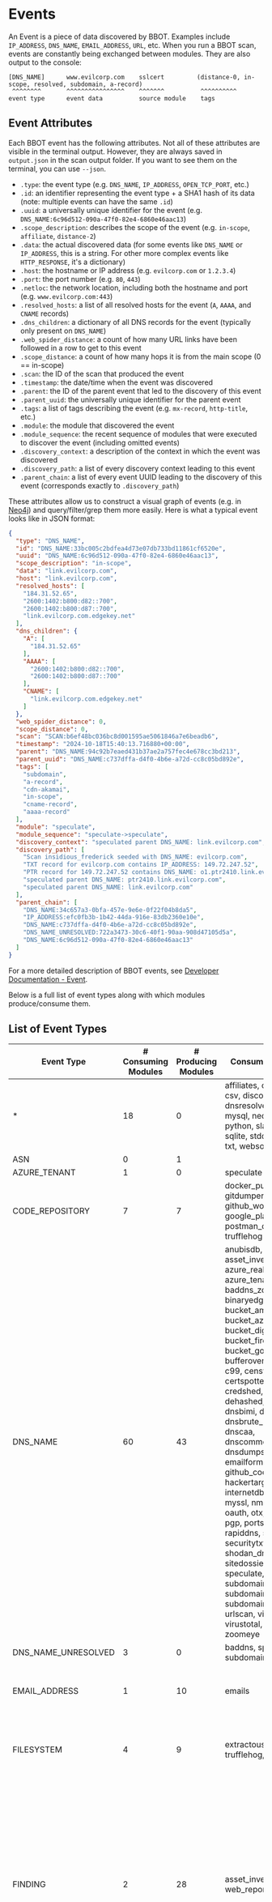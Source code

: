 # Events

An Event is a piece of data discovered by BBOT. Examples include `IP_ADDRESS`, `DNS_NAME`, `EMAIL_ADDRESS`, `URL`, etc. When you run a BBOT scan, events are constantly being exchanged between modules. They are also output to the console:

```text
[DNS_NAME]      www.evilcorp.com    sslcert         (distance-0, in-scope, resolved, subdomain, a-record)
 ^^^^^^^^       ^^^^^^^^^^^^^^^^    ^^^^^^^          ^^^^^^^^^^
event type      event data          source module    tags
```

## Event Attributes

Each BBOT event has the following attributes. Not all of these attributes are visible in the terminal output. However, they are always saved in `output.json` in the scan output folder. If you want to see them on the terminal, you can use `--json`.

- `.type`: the event type (e.g. `DNS_NAME`, `IP_ADDRESS`, `OPEN_TCP_PORT`, etc.)
- `.id`: an identifier representing the event type + a SHA1 hash of its data (note: multiple events can have the same `.id`)
- `.uuid`: a universally unique identifier for the event (e.g. `DNS_NAME:6c96d512-090a-47f0-82e4-6860e46aac13`)
- `.scope_description`: describes the scope of the event (e.g. `in-scope`, `affiliate`, `distance-2`)
- `.data`: the actual discovered data (for some events like `DNS_NAME` or `IP_ADDRESS`, this is a string. For other more complex events like `HTTP_RESPONSE`, it's a dictionary)
- `.host`: the hostname or IP address (e.g. `evilcorp.com` or `1.2.3.4`)
- `.port`: the port number (e.g. `80`, `443`)
- `.netloc`: the network location, including both the hostname and port (e.g. `www.evilcorp.com:443`)
- `.resolved_hosts`: a list of all resolved hosts for the event (`A`, `AAAA`, and `CNAME` records)
- `.dns_children`: a dictionary of all DNS records for the event (typically only present on `DNS_NAME`)
- `.web_spider_distance`: a count of how many URL links have been followed in a row to get to this event
- `.scope_distance`: a count of how many hops it is from the main scope (0 == in-scope)
- `.scan`: the ID of the scan that produced the event
- `.timestamp`: the date/time when the event was discovered
- `.parent`: the ID of the parent event that led to the discovery of this event
- `.parent_uuid`: the universally unique identifier for the parent event
- `.tags`: a list of tags describing the event (e.g. `mx-record`, `http-title`, etc.)
- `.module`: the module that discovered the event
- `.module_sequence`: the recent sequence of modules that were executed to discover the event (including omitted events)
- `.discovery_context`: a description of the context in which the event was discovered
- `.discovery_path`: a list of every discovery context leading to this event
- `.parent_chain`: a list of every event UUID leading to the discovery of this event (corresponds exactly to `.discovery_path`)

These attributes allow us to construct a visual graph of events (e.g. in [Neo4j](../output#neo4j)) and query/filter/grep them more easily. Here is what a typical event looks like in JSON format:

```json
{
  "type": "DNS_NAME",
  "id": "DNS_NAME:33bc005c2bdfea4d73e07db733bd11861cf6520e",
  "uuid": "DNS_NAME:6c96d512-090a-47f0-82e4-6860e46aac13",
  "scope_description": "in-scope",
  "data": "link.evilcorp.com",
  "host": "link.evilcorp.com",
  "resolved_hosts": [
    "184.31.52.65",
    "2600:1402:b800:d82::700",
    "2600:1402:b800:d87::700",
    "link.evilcorp.com.edgekey.net"
  ],
  "dns_children": {
    "A": [
      "184.31.52.65"
    ],
    "AAAA": [
      "2600:1402:b800:d82::700",
      "2600:1402:b800:d87::700"
    ],
    "CNAME": [
      "link.evilcorp.com.edgekey.net"
    ]
  },
  "web_spider_distance": 0,
  "scope_distance": 0,
  "scan": "SCAN:b6ef48bc036bc8d001595ae5061846a7e6beadb6",
  "timestamp": "2024-10-18T15:40:13.716880+00:00",
  "parent": "DNS_NAME:94c92b7eaed431b37ae2a757fec4e678cc3bd213",
  "parent_uuid": "DNS_NAME:c737dffa-d4f0-4b6e-a72d-cc8c05bd892e",
  "tags": [
    "subdomain",
    "a-record",
    "cdn-akamai",
    "in-scope",
    "cname-record",
    "aaaa-record"
  ],
  "module": "speculate",
  "module_sequence": "speculate->speculate",
  "discovery_context": "speculated parent DNS_NAME: link.evilcorp.com",
  "discovery_path": [
    "Scan insidious_frederick seeded with DNS_NAME: evilcorp.com",
    "TXT record for evilcorp.com contains IP_ADDRESS: 149.72.247.52",
    "PTR record for 149.72.247.52 contains DNS_NAME: o1.ptr2410.link.evilcorp.com",
    "speculated parent DNS_NAME: ptr2410.link.evilcorp.com",
    "speculated parent DNS_NAME: link.evilcorp.com"
  ],
  "parent_chain": [
    "DNS_NAME:34c657a3-0bfa-457e-9e6e-0f22f04b8da5",
    "IP_ADDRESS:efc0fb3b-1b42-44da-916e-83db2360e10e",
    "DNS_NAME:c737dffa-d4f0-4b6e-a72d-cc8c05bd892e",
    "DNS_NAME_UNRESOLVED:722a3473-30c6-40f1-90aa-908d47105d5a",
    "DNS_NAME:6c96d512-090a-47f0-82e4-6860e46aac13"
  ]
}
```

For a more detailed description of BBOT events, see [Developer Documentation - Event](../../dev/event).

Below is a full list of event types along with which modules produce/consume them.

## List of Event Types

<!-- BBOT EVENTS -->
| Event Type          | # Consuming Modules   | # Producing Modules   | Consuming Modules                                                                                                                                                                                                                                                                                                                                                                                                                                                                                                                                                                                                                                                                                              | Producing Modules                                                                                                                                                                                                                                                                                                                                                                                                                                                         |
|---------------------|-----------------------|-----------------------|----------------------------------------------------------------------------------------------------------------------------------------------------------------------------------------------------------------------------------------------------------------------------------------------------------------------------------------------------------------------------------------------------------------------------------------------------------------------------------------------------------------------------------------------------------------------------------------------------------------------------------------------------------------------------------------------------------------|---------------------------------------------------------------------------------------------------------------------------------------------------------------------------------------------------------------------------------------------------------------------------------------------------------------------------------------------------------------------------------------------------------------------------------------------------------------------------|
| *                   | 18                    | 0                     | affiliates, cloudcheck, csv, discord, dnsresolve, http, json, mysql, neo4j, postgres, python, slack, splunk, sqlite, stdout, teams, txt, websocket                                                                                                                                                                                                                                                                                                                                                                                                                                                                                                                                                             |                                                                                                                                                                                                                                                                                                                                                                                                                                                                           |
| ASN                 | 0                     | 1                     |                                                                                                                                                                                                                                                                                                                                                                                                                                                                                                                                                                                                                                                                                                                | asn                                                                                                                                                                                                                                                                                                                                                                                                                                                                       |
| AZURE_TENANT        | 1                     | 0                     | speculate                                                                                                                                                                                                                                                                                                                                                                                                                                                                                                                                                                                                                                                                                                      |                                                                                                                                                                                                                                                                                                                                                                                                                                                                           |
| CODE_REPOSITORY     | 7                     | 7                     | docker_pull, git_clone, gitdumper, github_workflows, google_playstore, postman_download, trufflehog                                                                                                                                                                                                                                                                                                                                                                                                                                                                                                                                                                                                            | code_repository, dockerhub, git, github_codesearch, github_org, gitlab, postman                                                                                                                                                                                                                                                                                                                                                                                           |
| DNS_NAME            | 60                    | 43                    | anubisdb, asset_inventory, azure_realm, azure_tenant, baddns, baddns_zone, bevigil, binaryedge, bucket_amazon, bucket_azure, bucket_digitalocean, bucket_firebase, bucket_google, bufferoverrun, builtwith, c99, censys, certspotter, chaos, credshed, crt, dehashed, digitorus, dnsbimi, dnsbrute, dnsbrute_mutations, dnscaa, dnscommonsrv, dnsdumpster, dnstlsrpt, emailformat, fullhunt, github_codesearch, hackertarget, hunterio, internetdb, leakix, myssl, nmap_xml, oauth, otx, passivetotal, pgp, portscan, rapiddns, securitytrails, securitytxt, shodan_dns, sitedossier, skymem, speculate, subdomaincenter, subdomainradar, subdomains, trickest, urlscan, viewdns, virustotal, wayback, zoomeye | anubisdb, azure_tenant, bevigil, binaryedge, bufferoverrun, builtwith, c99, censys, certspotter, chaos, crt, digitorus, dnsbrute, dnsbrute_mutations, dnscaa, dnscommonsrv, dnsdumpster, dnsresolve, fullhunt, hackertarget, hunterio, internetdb, leakix, myssl, ntlm, oauth, otx, passivetotal, rapiddns, securitytrails, shodan_dns, sitedossier, speculate, sslcert, subdomaincenter, subdomainradar, trickest, urlscan, vhost, viewdns, virustotal, wayback, zoomeye |
| DNS_NAME_UNRESOLVED | 3                     | 0                     | baddns, speculate, subdomains                                                                                                                                                                                                                                                                                                                                                                                                                                                                                                                                                                                                                                                                                  |                                                                                                                                                                                                                                                                                                                                                                                                                                                                           |
| EMAIL_ADDRESS       | 1                     | 10                    | emails                                                                                                                                                                                                                                                                                                                                                                                                                                                                                                                                                                                                                                                                                                         | credshed, dehashed, dnscaa, dnstlsrpt, emailformat, hunterio, pgp, securitytxt, skymem, sslcert                                                                                                                                                                                                                                                                                                                                                                           |
| FILESYSTEM          | 4                     | 9                     | extractous, jadx, trufflehog, unarchive                                                                                                                                                                                                                                                                                                                                                                                                                                                                                                                                                                                                                                                                        | apkpure, docker_pull, filedownload, git_clone, gitdumper, github_workflows, jadx, postman_download, unarchive                                                                                                                                                                                                                                                                                                                                                             |
| FINDING             | 2                     | 28                    | asset_inventory, web_report                                                                                                                                                                                                                                                                                                                                                                                                                                                                                                                                                                                                                                                                                    | ajaxpro, baddns, baddns_direct, baddns_zone, badsecrets, bucket_amazon, bucket_azure, bucket_digitalocean, bucket_firebase, bucket_google, bypass403, dastardly, git, gitlab, host_header, hunt, internetdb, newsletters, ntlm, nuclei, paramminer_cookies, paramminer_getparams, smuggler, speculate, telerik, trufflehog, url_manipulation, wpscan                                                                                                                      |
| GEOLOCATION         | 0                     | 2                     |                                                                                                                                                                                                                                                                                                                                                                                                                                                                                                                                                                                                                                                                                                                | ip2location, ipstack                                                                                                                                                                                                                                                                                                                                                                                                                                                      |
| HASHED_PASSWORD     | 0                     | 2                     |                                                                                                                                                                                                                                                                                                                                                                                                                                                                                                                                                                                                                                                                                                                | credshed, dehashed                                                                                                                                                                                                                                                                                                                                                                                                                                                        |
| HTTP_RESPONSE       | 20                    | 1                     | ajaxpro, asset_inventory, badsecrets, dastardly, dotnetnuke, excavate, filedownload, gitlab, host_header, newsletters, nmap_xml, ntlm, paramminer_cookies, paramminer_getparams, paramminer_headers, speculate, telerik, trufflehog, wappalyzer, wpscan                                                                                                                                                                                                                                                                                                                                                                                                                                                        | httpx                                                                                                                                                                                                                                                                                                                                                                                                                                                                     |
| IP_ADDRESS          | 9                     | 4                     | asn, asset_inventory, internetdb, ip2location, ipneighbor, ipstack, nmap_xml, portscan, speculate                                                                                                                                                                                                                                                                                                                                                                                                                                                                                                                                                                                                              | asset_inventory, dnsresolve, ipneighbor, speculate                                                                                                                                                                                                                                                                                                                                                                                                                        |
| IP_RANGE            | 2                     | 0                     | portscan, speculate                                                                                                                                                                                                                                                                                                                                                                                                                                                                                                                                                                                                                                                                                            |                                                                                                                                                                                                                                                                                                                                                                                                                                                                           |
| MOBILE_APP          | 1                     | 1                     | apkpure                                                                                                                                                                                                                                                                                                                                                                                                                                                                                                                                                                                                                                                                                                        | google_playstore                                                                                                                                                                                                                                                                                                                                                                                                                                                          |
| OPEN_TCP_PORT       | 6                     | 4                     | asset_inventory, fingerprintx, httpx, nmap_xml, portfilter, sslcert                                                                                                                                                                                                                                                                                                                                                                                                                                                                                                                                                                                                                                            | asset_inventory, internetdb, portscan, speculate                                                                                                                                                                                                                                                                                                                                                                                                                          |
| ORG_STUB            | 4                     | 1                     | dockerhub, github_org, google_playstore, postman                                                                                                                                                                                                                                                                                                                                                                                                                                                                                                                                                                                                                                                               | speculate                                                                                                                                                                                                                                                                                                                                                                                                                                                                 |
| PASSWORD            | 0                     | 2                     |                                                                                                                                                                                                                                                                                                                                                                                                                                                                                                                                                                                                                                                                                                                | credshed, dehashed                                                                                                                                                                                                                                                                                                                                                                                                                                                        |
| PROTOCOL            | 1                     | 1                     | nmap_xml                                                                                                                                                                                                                                                                                                                                                                                                                                                                                                                                                                                                                                                                                                       | fingerprintx                                                                                                                                                                                                                                                                                                                                                                                                                                                              |
| RAW_DNS_RECORD      | 0                     | 3                     |                                                                                                                                                                                                                                                                                                                                                                                                                                                                                                                                                                                                                                                                                                                | dnsbimi, dnsresolve, dnstlsrpt                                                                                                                                                                                                                                                                                                                                                                                                                                            |
| RAW_TEXT            | 2                     | 1                     | excavate, trufflehog                                                                                                                                                                                                                                                                                                                                                                                                                                                                                                                                                                                                                                                                                           | extractous                                                                                                                                                                                                                                                                                                                                                                                                                                                                |
| SOCIAL              | 6                     | 3                     | dockerhub, github_org, gitlab, gowitness, postman, speculate                                                                                                                                                                                                                                                                                                                                                                                                                                                                                                                                                                                                                                                   | dockerhub, gitlab, social                                                                                                                                                                                                                                                                                                                                                                                                                                                 |
| STORAGE_BUCKET      | 8                     | 5                     | baddns_direct, bucket_amazon, bucket_azure, bucket_digitalocean, bucket_file_enum, bucket_firebase, bucket_google, speculate                                                                                                                                                                                                                                                                                                                                                                                                                                                                                                                                                                                   | bucket_amazon, bucket_azure, bucket_digitalocean, bucket_firebase, bucket_google                                                                                                                                                                                                                                                                                                                                                                                          |
| TECHNOLOGY          | 4                     | 8                     | asset_inventory, gitlab, web_report, wpscan                                                                                                                                                                                                                                                                                                                                                                                                                                                                                                                                                                                                                                                                    | badsecrets, dotnetnuke, gitlab, gowitness, internetdb, nuclei, wappalyzer, wpscan                                                                                                                                                                                                                                                                                                                                                                                         |
| URL                 | 21                    | 2                     | ajaxpro, asset_inventory, baddns_direct, bypass403, ffuf, generic_ssrf, git, gowitness, httpx, iis_shortnames, ntlm, nuclei, portfilter, robots, smuggler, speculate, telerik, url_manipulation, vhost, wafw00f, web_report                                                                                                                                                                                                                                                                                                                                                                                                                                                                                    | gowitness, httpx                                                                                                                                                                                                                                                                                                                                                                                                                                                          |
| URL_HINT            | 1                     | 1                     | ffuf_shortnames                                                                                                                                                                                                                                                                                                                                                                                                                                                                                                                                                                                                                                                                                                | iis_shortnames                                                                                                                                                                                                                                                                                                                                                                                                                                                            |
| URL_UNVERIFIED      | 7                     | 18                    | code_repository, filedownload, httpx, oauth, portfilter, social, speculate                                                                                                                                                                                                                                                                                                                                                                                                                                                                                                                                                                                                                                     | azure_realm, bevigil, bucket_file_enum, dnsbimi, dnscaa, dnstlsrpt, dockerhub, excavate, ffuf, ffuf_shortnames, github_codesearch, gowitness, hunterio, robots, securitytxt, urlscan, wayback, wpscan                                                                                                                                                                                                                                                                     |
| USERNAME            | 1                     | 2                     | speculate                                                                                                                                                                                                                                                                                                                                                                                                                                                                                                                                                                                                                                                                                                      | credshed, dehashed                                                                                                                                                                                                                                                                                                                                                                                                                                                        |
| VHOST               | 1                     | 1                     | web_report                                                                                                                                                                                                                                                                                                                                                                                                                                                                                                                                                                                                                                                                                                     | vhost                                                                                                                                                                                                                                                                                                                                                                                                                                                                     |
| VULNERABILITY       | 2                     | 13                    | asset_inventory, web_report                                                                                                                                                                                                                                                                                                                                                                                                                                                                                                                                                                                                                                                                                    | ajaxpro, baddns, baddns_direct, baddns_zone, badsecrets, dastardly, dotnetnuke, generic_ssrf, internetdb, nuclei, telerik, trufflehog, wpscan                                                                                                                                                                                                                                                                                                                             |
| WAF                 | 1                     | 1                     | asset_inventory                                                                                                                                                                                                                                                                                                                                                                                                                                                                                                                                                                                                                                                                                                | wafw00f                                                                                                                                                                                                                                                                                                                                                                                                                                                                   |
| WEBSCREENSHOT       | 0                     | 1                     |                                                                                                                                                                                                                                                                                                                                                                                                                                                                                                                                                                                                                                                                                                                | gowitness                                                                                                                                                                                                                                                                                                                                                                                                                                                                 |
| WEB_PARAMETER       | 5                     | 4                     | hunt, paramminer_cookies, paramminer_getparams, paramminer_headers, web_parameters                                                                                                                                                                                                                                                                                                                                                                                                                                                                                                                                                                                                                             | excavate, paramminer_cookies, paramminer_getparams, paramminer_headers                                                                                                                                                                                                                                                                                                                                                                                                    |
<!-- END BBOT EVENTS -->

## Findings Vs. Vulnerabilities

BBOT has a sharp distinction between Findings and Vulnerabilities:

**VULNERABILITY**

* There's a higher standard for what is allowed to be a vulnerability. They should be considered **confirmed** and **actionable** - no additional confirmation required
* They are always assigned a severity. The possible severities are: LOW, MEDIUM, HIGH, or CRITICAL

**FINDING**

* Findings can range anywhere from "slightly interesting behavior" to "likely, but unconfirmed vulnerability"
* Are often false positives

By making this separation, actionable vulnerabilities can be identified quickly in the midst of a large scan
